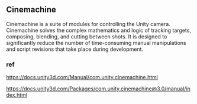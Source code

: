## Cinemachine
Cinemachine is a suite of modules for controlling the Unity camera. Cinemachine solves the complex mathematics and logic of tracking targets, composing, blending, and cutting between shots. It is designed to significantly reduce the number of time-consuming manual manipulations and script revisions that take place during development.







### ref 
https://docs.unity3d.com/Manual/com.unity.cinemachine.html

https://docs.unity3d.com/Packages/com.unity.cinemachine@3.0/manual/index.html




